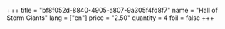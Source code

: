 +++
title = "bf8f052d-8840-4905-a807-9a305f4fd8f7"
name = "Hall of Storm Giants"
lang = ["en"]
price = "2.50"
quantity = 4
foil = false
+++
